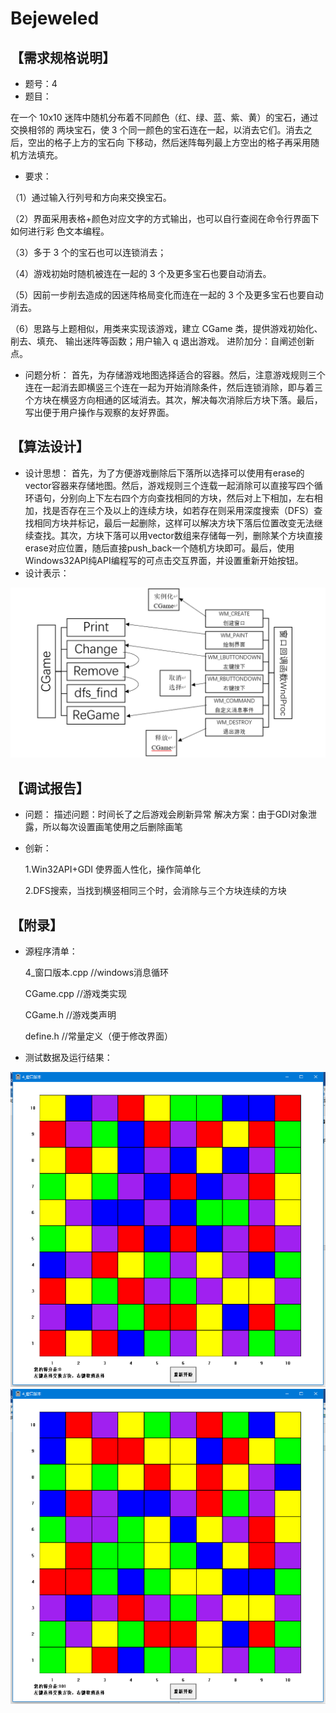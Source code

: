 # Bejeweled #
## 【需求规格说明】 ##
- 题号：4
- 题目：


在一个 10x10 迷阵中随机分布着不同颜色（红、绿、蓝、紫、黄）的宝石，通过交换相邻的 两块宝石，使 3 个同一颜色的宝石连在一起，以消去它们。消去之后，空出的格子上方的宝石向 下移动，然后迷阵每列最上方空出的格子再采用随机方法填充。

- 要求： 

（1）通过输入行列号和方向来交换宝石。

（2）界面采用表格+颜色对应文字的方式输出，也可以自行查阅在命令行界面下如何进行彩 色文本编程。 

（3）多于 3 个的宝石也可以连锁消去；

（4）游戏初始时随机被连在一起的 3 个及更多宝石也要自动消去。

（5）因前一步削去造成的因迷阵格局变化而连在一起的 3 个及更多宝石也要自动消去。

（6）思路与上题相似，用类来实现该游戏，建立 CGame 类，提供游戏初始化、削去、填充、 输出迷阵等函数；用户输入 q 退出游戏。
进阶加分：自阐述创新点。




- 问题分析：
首先，为存储游戏地图选择适合的容器。然后，注意游戏规则三个连在一起消去即横竖三个连在一起为开始消除条件，然后连锁消除，即与着三个方块在横竖方向相通的区域消去。其次，解决每次消除后方块下落。最后，写出便于用户操作与观察的友好界面。

## 【算法设计】 ##
- 设计思想：
首先，为了方便游戏删除后下落所以选择可以使用有erase的vector容器来存储地图。然后，游戏规则三个连载一起消除可以直接写四个循环语句，分别向上下左右四个方向查找相同的方块，然后对上下相加，左右相加，找是否存在三个及以上的连续方块，如若存在则采用深度搜索（DFS）查找相同方块并标记，最后一起删除，这样可以解决方块下落后位置改变无法继续查找。其次，方块下落可以用vector数组来存储每一列，删除某个方块直接erase对应位置，随后直接push_back一个随机方块即可。最后，使用Windows32API纯API编程写的可点击交互界面，并设置重新开始按钮。
 
- 设计表示：

![](https://github.com/Coder-0x7fffffff/Bejeweled/blob/master/img/1.png)

## 【调试报告】 ##


- 问题：
描述问题：时间长了之后游戏会刷新异常
解决方案：由于GDI对象泄露，所以每次设置画笔使用之后删除画笔


- 创新：

	
	1.Win32API+GDI 使界面人性化，操作简单化
	
	2.DFS搜索，当找到横竖相同三个时，会消除与三个方块连续的方块


## 【附录】 ##


- 源程序清单：

	4_窗口版本.cpp     //windows消息循环
	
	CGame.cpp         //游戏类实现
	
	CGame.h           //游戏类声明
	
	define.h            //常量定义（便于修改界面）

- 测试数据及运行结果：


![](https://github.com/Coder-0x7fffffff/Bejeweled/blob/master/img/2.png)
![](https://github.com/Coder-0x7fffffff/Bejeweled/blob/master/img/3.png)